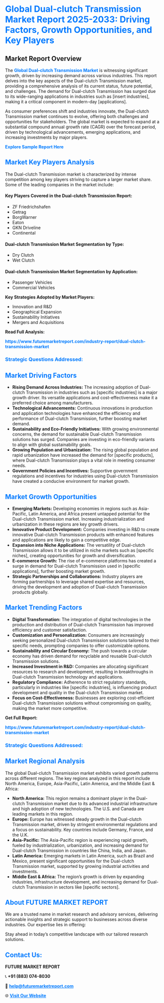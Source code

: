 <h1 style="color: #007BFF;">Global Dual-clutch Transmission Market Report 2025-2033: Driving Factors, Growth Opportunities, and Key Players</h1>

<section id="overview">
<h2>Market Report Overview</h2>
<p>The <a href="https://www.futuremarketreport.com/industry-report/dual-clutch-transmission-market" style="color: #007BFF; text-decoration: none;"><strong>Global Dual-clutch Transmission Market</strong></a> is witnessing significant growth, driven by increasing demand across various industries. This report delves into the key aspects of the Dual-clutch Transmission market, providing a comprehensive analysis of its current status, future potential, and challenges. The demand for Dual-clutch Transmission has surged due to its wide-ranging applications in industries such as [insert industries], making it a critical component in modern-day [applications].</p>
<p>As consumer preferences shift and industries innovate, the Dual-clutch Transmission market continues to evolve, offering both challenges and opportunities for stakeholders. The global market is expected to expand at a substantial compound annual growth rate (CAGR) over the forecast period, driven by technological advancements, emerging applications, and increasing investments by major players.</p>
</section>

<section id="overview">
<p><a href="https://www.futuremarketreport.com/request-sample/reportId=54432" style="color: #007BFF; text-decoration: none;"><strong>Explore Sample Report Here</strong></a></p>
</section>

<section id="key-players">
<h2 style="color: #007BFF;">Market Key Players Analysis</h2>
<p>The Dual-clutch Transmission market is characterized by intense competition among key players striving to capture a larger market share. Some of the leading companies in the market include:</p>
<h4>Key Players Covered in the Dual-clutch Transmission Report:</h4>
<ul><li>ZF Friedrichshafen</li><li>Getrag</li><li>BorgWarner</li><li>Eaton</li><li>GKN Driveline</li><li>Continental</li></ul>
<h4>Dual-clutch Transmission Market Segmentation by Type:</h4>
<ul><li>Dry Clutch</li><li>Wet Clutch</li></ul>

<h4>Dual-clutch Transmission Market Segmentation by Application:</h4>
<ul><li>Passenger Vehicles</li><li>Commercial Vehicles</li></ul>
<p><strong>Key Strategies Adopted by Market Players:</strong></p>
<ul>
<li>Innovation and R&D</li>
<li>Geographical Expansion</li>
<li>Sustainability Initiatives</li>
<li>Mergers and Acquisitions</li>
</ul>
</section>

<section>
<p><strong>Read Full Analysis: </strong></p><a href="https://www.futuremarketreport.com/industry-report/dual-clutch-transmission-market" style="color: #007BFF; text-decoration: none;"><strong>https://www.futuremarketreport.com/industry-report/dual-clutch-transmission-market</strong></a>
<h3 style="color: #007BFF;">Strategic Questions Addressed:</h3>
</section>

<section id="driving-factors">
<h2 style="color: #007BFF;">Market Driving Factors</h2>
<ul>
<li><strong>Rising Demand Across Industries:</strong> The increasing adoption of Dual-clutch Transmission in industries such as [specific industries] is a major growth driver. Its versatile applications and cost-effectiveness make it a preferred choice among manufacturers.</li>
<li><strong>Technological Advancements:</strong> Continuous innovations in production and application technologies have enhanced the efficiency and performance of Dual-clutch Transmission, further boosting market demand.</li>
<li><strong>Sustainability and Eco-Friendly Initiatives:</strong> With growing environmental concerns, the demand for sustainable Dual-clutch Transmission solutions has surged. Companies are investing in eco-friendly variants to align with global sustainability goals.</li>
<li><strong>Growing Population and Urbanization:</strong> The rising global population and rapid urbanization have increased the demand for [specific products], where Dual-clutch Transmission plays a vital role in meeting consumer needs.</li>
<li><strong>Government Policies and Incentives:</strong> Supportive government regulations and incentives for industries using Dual-clutch Transmission have created a conducive environment for market growth.</li>
</ul>
</section>

<section id="growth-opportunities">
<h2 style="color: #007BFF;">Market Growth Opportunities</h2>
<ul>
<li><strong>Emerging Markets:</strong> Developing economies in regions such as Asia-Pacific, Latin America, and Africa present untapped potential for the Dual-clutch Transmission market. Increasing industrialization and urbanization in these regions are key growth drivers.</li>
<li><strong>Innovative Product Development:</strong> Companies investing in R&D to create innovative Dual-clutch Transmission products with enhanced features and applications are likely to gain a competitive edge.</li>
<li><strong>Expansion into Niche Applications:</strong> The versatility of Dual-clutch Transmission allows it to be utilized in niche markets such as [specific niches], creating opportunities for growth and diversification.</li>
<li><strong>E-commerce Growth:</strong> The rise of e-commerce platforms has created a surge in demand for Dual-clutch Transmission used in [specific applications], further boosting market growth.</li>
<li><strong>Strategic Partnerships and Collaborations:</strong> Industry players are forming partnerships to leverage shared expertise and resources, driving the development and adoption of Dual-clutch Transmission products globally.</li>
</ul>
</section>

<section id="trending-factors">
<h2 style="color: #007BFF;">Market Trending Factors</h2>
<ul>
<li><strong>Digital Transformation:</strong> The integration of digital technologies in the production and distribution of Dual-clutch Transmission has improved efficiency and customer satisfaction.</li>
<li><strong>Customization and Personalization:</strong> Consumers are increasingly seeking personalized Dual-clutch Transmission solutions tailored to their specific needs, prompting companies to offer customizable options.</li>
<li><strong>Sustainability and Circular Economy:</strong> The push towards a circular economy has driven demand for recyclable and reusable Dual-clutch Transmission solutions.</li>
<li><strong>Increased Investment in R&D:</strong> Companies are allocating significant resources to research and development, resulting in breakthroughs in Dual-clutch Transmission technology and applications.</li>
<li><strong>Regulatory Compliance:</strong> Adherence to strict regulatory standards, particularly in industries like [specific industries], is influencing product development and quality in the Dual-clutch Transmission market.</li>
<li><strong>Focus on Cost-Effectiveness:</strong> Businesses are exploring cost-efficient Dual-clutch Transmission solutions without compromising on quality, making the market more competitive.</li>
</ul>
</section>

<section>
<p><strong>Get Full Report: </strong></p><a href="https://www.futuremarketreport.com/industry-report/dual-clutch-transmission-market" style="color: #007BFF; text-decoration: none;"><strong>https://www.futuremarketreport.com/industry-report/dual-clutch-transmission-market</strong></a>
<h3 style="color: #007BFF;">Strategic Questions Addressed:</h3>
</section>


<section id="regional-analysis">
<h2 style="color: #007BFF;">Market Regional Analysis</h2>
<p>The global Dual-clutch Transmission market exhibits varied growth patterns across different regions. The key regions analyzed in this report include North America, Europe, Asia-Pacific, Latin America, and the Middle East & Africa:</p>
<ul>
<li><strong>North America:</strong> This region remains a dominant player in the Dual-clutch Transmission market due to its advanced industrial infrastructure and high adoption of new technologies. The U.S. and Canada are leading markets in this region.</li>
<li><strong>Europe:</strong> Europe has witnessed steady growth in the Dual-clutch Transmission market, driven by stringent environmental regulations and a focus on sustainability. Key countries include Germany, France, and the U.K.</li>
<li><strong>Asia-Pacific:</strong> The Asia-Pacific region is experiencing rapid growth, fueled by industrialization, urbanization, and increasing demand for Dual-clutch Transmission in countries like China, India, and Japan.</li>
<li><strong>Latin America:</strong> Emerging markets in Latin America, such as Brazil and Mexico, present significant opportunities for the Dual-clutch Transmission market, supported by growing industrial activities and investments.</li>
<li><strong>Middle East & Africa:</strong> The region’s growth is driven by expanding industries, infrastructure development, and increasing demand for Dual-clutch Transmission in sectors like [specific sectors].</li>
</ul>
</section>

<footer>
<h2 style="color: #007BFF;">About FUTURE MARKET REPORT</h2>
<p>We are a trusted name in market research and advisory services, delivering actionable insights and strategic support to businesses across diverse industries. Our expertise lies in offering:</p>

<p>Stay ahead in today’s competitive landscape with our tailored research solutions.</p>

<h2 style="color: #007BFF;">Contact Us:</h2>
<p><strong>FUTURE MARKET REPORT</strong></p>
<p>📞 <strong>+91 (883) 074-8030</strong></p>
<p>📧 <strong><a href="mailto:help@futuremarketreport.com" style="color: #007BFF;">help@futuremarketreport.com</a></strong></p>
<p>🌐 <strong><a href="https://www.futuremarketreport.com/" style="color: #007BFF;">Visit Our Website</a></strong></p>
</footer>